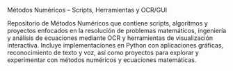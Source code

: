 Métodos Numéricos – Scripts, Herramientas y OCR/GUI

Repositorio de Métodos Numéricos que contiene scripts, algoritmos y proyectos enfocados en la resolución de problemas matemáticos, ingeniería y análisis de ecuaciones mediante OCR y herramientas de visualización interactiva. Incluye implementaciones en Python con aplicaciones gráficas, reconocimiento de texto y voz, así como proyectos para explorar y experimentar con métodos numéricos y ecuaciones matemáticas.
